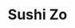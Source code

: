---
layout: place
title: "Sushi Zo"
permalink: /california/los-angeles/sushi-zo.html
stateAbbr: CA
stateName: California
cityName: Los Angeles
place_id: ChIJT2osCNO7woARop0dYCa79OI
photos:
  - name: >-
      places/ChIJT2osCNO7woARop0dYCa79OI/photos/AeeoHcK5FnTMhC5UeC-rVRcIPu_fjXYIaHfm6wneNCVLjRsKNVwfXE2LMfuoyhDbkSH4Ed-KNT9Sa3sMXWu_57x9axQ2T8kt3E33aO0DI0K0HFbNiQDvpiX78TrWeTHqDHXhj1T1HK8xL1qGcHOa7LuIm-L3GiyI2yU6T9h584awIPJ1soP1yivzGREAjO96VtRZ-00KFPIOY3-E4ma0P3yX-mQBQ_bw73cD8Ns-XsvwTxICehRlaBWwQ5rbROTpou1igC0AuRJg8IujMbAczHcBqlasJzBMG7CyKa8vWVu70aYFTjTpoTEvLbzaHCFF1npp1lqZD7inctAGYfrRbUkhVSdZsJxCpmhV8wvUYt8IXM7C2LYTctUjbvFrVKTDL1AsMnLiQG-utHXcxrMqVE_UOcRywPOHwIAYRAX9CBjv-Oo64fBq
    widthPx: 4000
    heightPx: 1868
    authorAttributions:
      - displayName: Ed Hu
        uri: https://maps.google.com/maps/contrib/103951344105373574062
        photoUri: >-
          https://lh3.googleusercontent.com/a-/ALV-UjWFl-rfNFbdgnuvwcrYqns7F-0OLwgaBMU2EszYI5VW7mWKGNgz8Q=s100-p-k-no-mo
    flagContentUri: >-
      https://www.google.com/local/imagery/report/?cb_client=maps_api_places.places_api&image_key=!1e10!2sCIHM0ogKEICAgICu8rjBsQE&hl=en-US
    googleMapsUri: >-
      https://www.google.com/maps/place//data=!3m4!1e2!3m2!1sCIHM0ogKEICAgICu8rjBsQE!2e10!4m2!3m1!1s0x80c2bbd3082c6a4f:0xe2f4bb26601d9da2
  - name: >-
      places/ChIJT2osCNO7woARop0dYCa79OI/photos/AeeoHcJMYeaptbHB1bg4AJxb3Z4I7hli99lhDvS7PEZvEx35m8K8776A1OT7NFc3oZto-s_MQ4dnBSUxKcUkuoy-LWRKr18zVSRMxf5GG73quCmkaXTzb8Tcf8pUcB7ziE3OHPvOuPrfv27kVsuAqRSRIDM6yN1EPm8fBSBbLLRwFPVdbX8cIilCg8pTN18yHTnPG5iRawyi3oIOgAiSt_wjQ20Pn5b6u6VLIVnsKKXg-vE-QvbQlaPqpJBcT0VAK2zG6iz42SerpD57d4AGmzIdRRItve1QUYJsSYzuqP3Yxi3GPueOahA2zP7MJqQ8ar180AFQ_DcI6dhb1d7RbZFr91xdegj3NH2wMYmOz39orptPfZ8weP3mPR5EkAjkCkgwe5-FuNgZHuRbxIZtxSKJVQ_-13JVPdzy5JBEEUgbw6n2nmv7
    widthPx: 4032
    heightPx: 2268
    authorAttributions:
      - displayName: Jenny
        uri: https://maps.google.com/maps/contrib/113990137909997298142
        photoUri: >-
          https://lh3.googleusercontent.com/a-/ALV-UjU0iYDcd7Rl78cznkt-mrxkhBFIsSiWpb36QmrKSyau5s_ggpSEhA=s100-p-k-no-mo
    flagContentUri: >-
      https://www.google.com/local/imagery/report/?cb_client=maps_api_places.places_api&image_key=!1e10!2sCIHM0ogKEICAgIDvyP2J2gE&hl=en-US
    googleMapsUri: >-
      https://www.google.com/maps/place//data=!3m4!1e2!3m2!1sCIHM0ogKEICAgIDvyP2J2gE!2e10!4m2!3m1!1s0x80c2bbd3082c6a4f:0xe2f4bb26601d9da2
  - name: >-
      places/ChIJT2osCNO7woARop0dYCa79OI/photos/AeeoHcIphZgfdSYbq88Z6QvzB9uGMp_-fP7E4is7-Aco8x63X_-6vLqyID4-2kE2CxqvY2zbg23DE5w3SK_vASi_QXL4hm6c-7waEkjSuvUfI8KejwGDJ42G-L2Revoo35AhWXiS5_unqCb9mKCtSPiKxShl0Eaf8L9G3DtQtTWZ9anPnd2PJg0uI9Z4o_7CXsNXk7BtLhh1ZBtXPs1Seb7ujDOgy42Vig1EZxpCIG9N0DMAeObHJg6m0hDwv5FO0Zqm2i1JNb1sN2jra_UoffEMlZsQDaFe70Hkv226scsAt7WPqWTz_BQruYQXAAAvrtU1wVn56KaW--HX6X4dRwyxrPhod2wWPsHz-wfLnsbplZBhSl5NHDovWzuXDRTbxPynuVhAkiYkQEitPcjkI00IxiEyjHm0k0zvorOr4sOKAZs
    widthPx: 4800
    heightPx: 3600
    authorAttributions:
      - displayName: Janet Hung
        uri: https://maps.google.com/maps/contrib/116933731159557692632
        photoUri: >-
          https://lh3.googleusercontent.com/a-/ALV-UjWRb3dY8N8eterju-1D-1nWkxPe6Vm6i6Mh24pAUzF5DHVA3BfZ=s100-p-k-no-mo
    flagContentUri: >-
      https://www.google.com/local/imagery/report/?cb_client=maps_api_places.places_api&image_key=!1e10!2sCIHM0ogKEICAgIC3gbLRLA&hl=en-US
    googleMapsUri: >-
      https://www.google.com/maps/place//data=!3m4!1e2!3m2!1sCIHM0ogKEICAgIC3gbLRLA!2e10!4m2!3m1!1s0x80c2bbd3082c6a4f:0xe2f4bb26601d9da2
  - name: >-
      places/ChIJT2osCNO7woARop0dYCa79OI/photos/AeeoHcKhw0K5zCbIsud8e2O4_RAoXLw7B6KTNGfleR9KY_GV4Ups0-KMs2-N5XjqQfkabEwCva27nAPELswfLwBZNhvRB5Hij1xf_D1FA-thrmsPmKPEL5vt5df92zF4Lmx5AsQzkPngHs_S4cr57h97GEp70CKvsXtqtS5_8lkB0qKplZLQuy4HUFL2TCAckG6uxQwdOv7-ke2syZXfstyOpRiGUAajKPdqtSuA9K8E0s4k_JEZcJPdnfJ44oLncswsRce-JAeMhLPeVjGVxOfRatJoBAxk2X5q1gcDmBzHQnOIuzw3l4MtTgsz1RTT99YbIYJAlWD_MRyfFY8tXCPL__GOwgerwe4PpL_5RCrEjvQK_B07cdmnndYLacjGqiNrHk2kWTP4U2PusTLw-9-HYHetYXWUy_SRBvvtPLaY7d5Cxg
    widthPx: 3024
    heightPx: 4032
    authorAttributions:
      - displayName: Rémi Ferrante
        uri: https://maps.google.com/maps/contrib/109074373079314654319
        photoUri: >-
          https://lh3.googleusercontent.com/a/ACg8ocKmr6__fQdtVDPTGTTdDbXW-Wa25dyCadNVbPsDH18J38q6PZg=s100-p-k-no-mo
    flagContentUri: >-
      https://www.google.com/local/imagery/report/?cb_client=maps_api_places.places_api&image_key=!1e10!2sCIHM0ogKEICAgIDx3uDjAQ&hl=en-US
    googleMapsUri: >-
      https://www.google.com/maps/place//data=!3m4!1e2!3m2!1sCIHM0ogKEICAgIDx3uDjAQ!2e10!4m2!3m1!1s0x80c2bbd3082c6a4f:0xe2f4bb26601d9da2
  - name: >-
      places/ChIJT2osCNO7woARop0dYCa79OI/photos/AeeoHcIPV16RNee5E338QMqM5CeUQK6F_HEn6q1HM6n9HcKEXWMpFI2_0NU5MeE0xrz0L9zQTZXKQnMft8nyoIUm53ovOMsCoq_viOffW8Th589bhqw4XaO0LCD8l_v0CD-_PnkR1orrZPOVfpR5vldHjwGt-04cLQ2u3-eqwDtMGZeGf7nunePYf0VGI7tfd3L-vpLA1HfCwMIuR6SL7FR2iaxSBmEXKAvqbB8Y18j6l8Q7QhZ8njJtZpDQhKekIO5FPa1055mdZ6aISUY1_76xZIjfbK6sqA-FdKBMwLBqFBtgjTQTzsk5YpAvkPDnvay_B82xhnXKcne93xkrkYYOmlhRii4Tcsk3bAkln9uVab_VGQmMnnX0YOQEnXWND90VuwtikmFYzJE37HB92LlxDoYudKHOUZc15RQ-8QPCGz1HCA
    widthPx: 3024
    heightPx: 4032
    authorAttributions:
      - displayName: Rémi Ferrante
        uri: https://maps.google.com/maps/contrib/109074373079314654319
        photoUri: >-
          https://lh3.googleusercontent.com/a/ACg8ocKmr6__fQdtVDPTGTTdDbXW-Wa25dyCadNVbPsDH18J38q6PZg=s100-p-k-no-mo
    flagContentUri: >-
      https://www.google.com/local/imagery/report/?cb_client=maps_api_places.places_api&image_key=!1e10!2sCIHM0ogKEICAgIDx3uDjQQ&hl=en-US
    googleMapsUri: >-
      https://www.google.com/maps/place//data=!3m4!1e2!3m2!1sCIHM0ogKEICAgIDx3uDjQQ!2e10!4m2!3m1!1s0x80c2bbd3082c6a4f:0xe2f4bb26601d9da2
  - name: >-
      places/ChIJT2osCNO7woARop0dYCa79OI/photos/AeeoHcLSmjvBubzNFGB1a-ph26hHkjnBRel8L4A4Wv9VeNp0AKG8sZR3dW-f_ZAgFKwTNLPkBNbvOkarhDz618b5RTOOx3cl83cksZP4oGhNRLMLAJaoqvEhDwTx4e2b-XMcAxcUGt9j_GH0KUcMD_bnuNO-RIYtqhsC8OZJoUWnbzbjgpGAai7ilGxa6RM3nEkhLE7XeFdc0M3RlbR4yZlNT9bvgPFHegR-QSfb7KmbDaOhviiMIL_jpC_QbA_ao3NemDXY9MJA1t5dG4zZ7a1u5BZvWFyTfHDnglhm1jpnY1CZ3XGNGR5RZoeXaZVEE93xGNB-Ts9Uu2GuvUVFDhjLVK0XcAXJ4aqR2K0iKGHyknWDx51QEZaoIUSKxHic_o9JM3vSpeqS8GDJb5gK6BjlZCc6sU899XLRs4wCBL8H9xL8MA
    widthPx: 4000
    heightPx: 1868
    authorAttributions:
      - displayName: Ed Hu
        uri: https://maps.google.com/maps/contrib/103951344105373574062
        photoUri: >-
          https://lh3.googleusercontent.com/a-/ALV-UjWFl-rfNFbdgnuvwcrYqns7F-0OLwgaBMU2EszYI5VW7mWKGNgz8Q=s100-p-k-no-mo
    flagContentUri: >-
      https://www.google.com/local/imagery/report/?cb_client=maps_api_places.places_api&image_key=!1e10!2sCIHM0ogKEICAgICu8rjBcQ&hl=en-US
    googleMapsUri: >-
      https://www.google.com/maps/place//data=!3m4!1e2!3m2!1sCIHM0ogKEICAgICu8rjBcQ!2e10!4m2!3m1!1s0x80c2bbd3082c6a4f:0xe2f4bb26601d9da2
  - name: >-
      places/ChIJT2osCNO7woARop0dYCa79OI/photos/AeeoHcKfVLJHeYTYzRR2l7UZqvdvsTUeo5Fd-EElyh0C7pRpC4DSE03KNR4esT_qsTuQgEJgmtlpns_XYMKgT9utCiJGLReketXz9pOzR4EJaIQ2bMiQFjPfFtZ9G248Qb3iq7TERhPyiBZyQdZbMZvYLJcdX8wq5HKd4So4AQbbOimKTpyuGfxljfFHKVnirVS2DblfYsOOoafdu4tVnLzwhz633okRla1foZkCsuZIDAnMA5tOJweccpXjRXQ7qRzt6ZTJjArgJysxqnujpYRULJ-yKr7aMRBBv67eUpsXbDY1g8cchhlaYbPdaY_GT1n97W1Rt5UYkLV55MJmp2ZRq2DpS8nXMB5r2mIPTzi89mP9ZGtICWufFTFelI-4cwqsKBrAfgsxulEWUUKdF3BPbA61m-h_IxElUvZlLu2wcQdm9tgd
    widthPx: 3024
    heightPx: 4032
    authorAttributions:
      - displayName: Rémi Ferrante
        uri: https://maps.google.com/maps/contrib/109074373079314654319
        photoUri: >-
          https://lh3.googleusercontent.com/a/ACg8ocKmr6__fQdtVDPTGTTdDbXW-Wa25dyCadNVbPsDH18J38q6PZg=s100-p-k-no-mo
    flagContentUri: >-
      https://www.google.com/local/imagery/report/?cb_client=maps_api_places.places_api&image_key=!1e10!2sCIHM0ogKEICAgIDx3uDjgQE&hl=en-US
    googleMapsUri: >-
      https://www.google.com/maps/place//data=!3m4!1e2!3m2!1sCIHM0ogKEICAgIDx3uDjgQE!2e10!4m2!3m1!1s0x80c2bbd3082c6a4f:0xe2f4bb26601d9da2
  - name: >-
      places/ChIJT2osCNO7woARop0dYCa79OI/photos/AeeoHcJWtHAgCewa3AaMsirxviNuGy45Y1KDmfA1J0zAnmZPvUke6XQO4UspdVZKktOnvb2IFPx0jqZDNV9gyCFn7wwORqEscoMtSHxXDHuH0BRlbPxwwgo6d3fJuXTH3gUY6-KFfrVgjhPRqeXrRmy2lgRnwyGdSrZgopwI_uNvnT-d3YVa0-C0L0Ybaix5U1genw9yht7aysNHJbAhUdf17Ujpcex7_z4ztpGpq8j-B-prQgi6_oMMOJjaRKXHZMGZwYliXBM7QMW5lq_ZjT2cZlthOg17IaK9EpLiysrYjwh-USyUsWWQ42e30AU7Lp3OWXWZ9fQreC_-Rwb7fQlcA9ryzU-ZYLvV6pLMu85ohsR09ZQKDjSdALgw0kZzLKPmgh20g88N2JJgelKXPIxvcS8pX42BCuy-JwJ3VjkXXRBqoQ
    widthPx: 4032
    heightPx: 2268
    authorAttributions:
      - displayName: Dang Khoa Nguyen
        uri: https://maps.google.com/maps/contrib/112048136872267788900
        photoUri: >-
          https://lh3.googleusercontent.com/a-/ALV-UjVzlQ9yVeR7U7obc6jxArDy6pb7pYUETmiljhN2JBfqI4WW5Av9xg=s100-p-k-no-mo
    flagContentUri: >-
      https://www.google.com/local/imagery/report/?cb_client=maps_api_places.places_api&image_key=!1e10!2sCIHM0ogKEICAgICEwvflHA&hl=en-US
    googleMapsUri: >-
      https://www.google.com/maps/place//data=!3m4!1e2!3m2!1sCIHM0ogKEICAgICEwvflHA!2e10!4m2!3m1!1s0x80c2bbd3082c6a4f:0xe2f4bb26601d9da2
  - name: >-
      places/ChIJT2osCNO7woARop0dYCa79OI/photos/AeeoHcJKksfFZzol-S4u8PBqxwZ4svs4JP_cnTqGsjao86JoLGFfnoi8xiMS8fr7t9erlQ2s-_uSv-1tPRvVTNpVAGLYeZmL-T-Lx7eDVzPXXDEnm1L51yNnB4l8nSU_ARZOqca4H3OeamiBQN4kbM039-4-VV-teNV_z6A5T1vNS0HY2rH_W-872cEb5iPLcZgjGy2vt6BRR1xUIPDaqK1aJU1h7hanL1x-mP_j26xxnVC6huvCgV4HPWoLUioMcGjhdFaZ4ZJJtLfozKil-TAbyY8l_k_IeCNupGj6MpLGV49ePfihFYQDfhPaF2VEu90YLX4XA0GnbB7c1RBXERvzeZ7qiGRHkuSP-J-jis8tA6FFuEQ1KDRYRHUwJi2lnei2BOTAIUpjhIMSdP_nhL2PFXfPYXi4Z80ba1e2VAcaJIty8w
    widthPx: 4032
    heightPx: 3024
    authorAttributions:
      - displayName: Samantha Pinheiro
        uri: https://maps.google.com/maps/contrib/115247658493114807377
        photoUri: >-
          https://lh3.googleusercontent.com/a-/ALV-UjVujK3XrDnu6AblSC3JUreWHtztraHxA8QKnnRmzSacomZUFuI=s100-p-k-no-mo
    flagContentUri: >-
      https://www.google.com/local/imagery/report/?cb_client=maps_api_places.places_api&image_key=!1e10!2sCIHM0ogKEICAgICK7cSeCA&hl=en-US
    googleMapsUri: >-
      https://www.google.com/maps/place//data=!3m4!1e2!3m2!1sCIHM0ogKEICAgICK7cSeCA!2e10!4m2!3m1!1s0x80c2bbd3082c6a4f:0xe2f4bb26601d9da2
  - name: >-
      places/ChIJT2osCNO7woARop0dYCa79OI/photos/AeeoHcKEajV6GD5EFJJiDrTg0UmX2R7rJKXHQrjXDtcTI_waMutU-bQUHU2I1usUncQsPcEPoREKvfKuetnXKRKji41d_6oT7wFPuRLnotM99y4kCxqk6KtFIGUkGGr6Ais_7hhct3EeZUHPG-Aq3nbQD5wofFLyWBqDf0QmyMxycCzX47-EVX3NcG3TyDIIz9wVvRonUuIXEo_DjLF_FttcwDO45QezvP7jogFIU0v1fbHfsnv4ltx-0MwQ7qiZBOpHgM4YHHA0Mt9flpFwnVxJlo4Q7P_92XHcxcIPuXLHZtKheS_3sTUHcQFIl55nQzzFaLN4x4PHINCy7_-qDdBp7E6QB-xUBW3YTnxH6kB1ka6EPiZYiRW3KoWsWk2R2jCgsDJK3vkpgmxO_nIKUFrFuInn_MFRMAUKJJryM9c_Z9x7VQ
    widthPx: 4032
    heightPx: 2268
    authorAttributions:
      - displayName: Jenny
        uri: https://maps.google.com/maps/contrib/113990137909997298142
        photoUri: >-
          https://lh3.googleusercontent.com/a-/ALV-UjU0iYDcd7Rl78cznkt-mrxkhBFIsSiWpb36QmrKSyau5s_ggpSEhA=s100-p-k-no-mo
    flagContentUri: >-
      https://www.google.com/local/imagery/report/?cb_client=maps_api_places.places_api&image_key=!1e10!2sCIHM0ogKEICAgIDvyP2FFw&hl=en-US
    googleMapsUri: >-
      https://www.google.com/maps/place//data=!3m4!1e2!3m2!1sCIHM0ogKEICAgIDvyP2FFw!2e10!4m2!3m1!1s0x80c2bbd3082c6a4f:0xe2f4bb26601d9da2
address: 9824 National Blvd UNIT C, Los Angeles, CA 90034, USA
street: 9824 National Blvd UNIT C
city: Los Angeles
state: CA
zip: '90034'
country: USA
neighborhood: Cheviot Hills
latitude: '34.031156'
longitude: '-118.400719'
accessibility_options:
  wheelchairAccessibleParking: true
  wheelchairAccessibleEntrance: true
  wheelchairAccessibleRestroom: true
  wheelchairAccessibleSeating: true
business_status: OPERATIONAL
name: Sushi Zo
google_maps_links:
  directionsUri: >-
    https://www.google.com/maps/dir//''/data=!4m7!4m6!1m1!4e2!1m2!1m1!1s0x80c2bbd3082c6a4f:0xe2f4bb26601d9da2!3e0
  placeUri: https://maps.google.com/?cid=16353901920384818594
  writeAReviewUri: >-
    https://www.google.com/maps/place//data=!4m3!3m2!1s0x80c2bbd3082c6a4f:0xe2f4bb26601d9da2!12e1
  reviewsUri: >-
    https://www.google.com/maps/place//data=!4m4!3m3!1s0x80c2bbd3082c6a4f:0xe2f4bb26601d9da2!9m1!1b1
  photosUri: >-
    https://www.google.com/maps/place//data=!4m3!3m2!1s0x80c2bbd3082c6a4f:0xe2f4bb26601d9da2!10e5
primary_type: Sushi Restaurant
opening_hours:
  regular: null
  current: null
secondary_opening_hours:
  regular:
    weekdayDescriptions: null
    type: null
  current:
    weekdayDescriptions: null
    type: null
phone: null
price_level: null
price_range: null
rating: null
rating_count: 0
website: null
description: null
reviews: null
parking_options: null
payment_options: null
allow_dogs: null
curbside_pickup: null
delivery: null
dine_in: null
good_for_children: null
good_for_groups: null
good_for_sports: null
live_music: null
menu_for_children: null
outdoor_seating: null
reservable: null
restroom: null
serves_beer: null
serves_breakfast: null
serves_brunch: null
serves_cocktails: null
serves_coffee: null
serves_dinner: null
serves_dessert: null
serves_lunch: null
serves_vegetarian_food: null
serves_wine: null
takeout: null
slug: Sushi-Zo

---